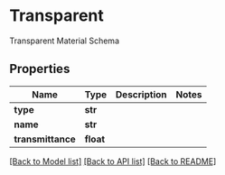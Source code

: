 # Transparent

Transparent Material Schema
## Properties
Name | Type | Description | Notes
------------ | ------------- | ------------- | -------------
**type** | **str** |  | 
**name** | **str** |  | 
**transmittance** | **float** |  | 

[[Back to Model list]](../README.md#documentation-for-models) [[Back to API list]](../README.md#documentation-for-api-endpoints) [[Back to README]](../README.md)


